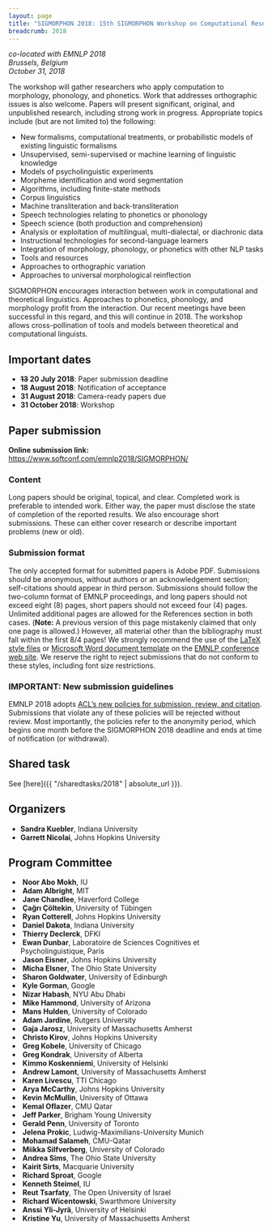 ```yaml
---
layout: page
title: "SIGMORPHON 2018: 15th SIGMORPHON Workshop on Computational Research in Phonetics, Phonology, and Morphology"
breadcrumb: 2018
---
```


<p><i>
co-located with EMNLP 2018<br>
Brussels, Belgium<br>
October 31, 2018
</i></p>

The workshop will gather researchers who apply computation to morphology, phonology, and phonetics. Work that addresses orthographic issues is also welcome. Papers will present significant, original, and unpublished research, including strong work in progress. Appropriate topics include (but are not limited to) the following:

 - New formalisms, computational treatments, or probabilistic models of existing linguistic formalisms 
- Unsupervised, semi-supervised or machine learning of linguistic knowledge 
- Models of psycholinguistic experiments 
- Morpheme identification and word segmentation 
- Algorithms, including finite-state methods 
- Corpus linguistics 
- Machine transliteration and back-transliteration 
- Speech technologies relating to phonetics or phonology 
- Speech science (both production and comprehension) 
- Analysis or exploitation of multilingual, multi-dialectal, or diachronic data 
- Instructional technologies for second-language learners 
- Integration of morphology, phonology, or phonetics with other NLP tasks 
- Tools and resources 
- Approaches to orthographic variation
- Approaches to universal morphological reinflection

SIGMORPHON encourages interaction between work in computational and theoretical linguistics. Approaches to phonetics, phonology, and morphology profit from the interaction. Our recent meetings have been successful in this regard, and this will continue in 2018. The workshop allows cross-pollination of tools and models between theoretical and computational linguists.

## Important dates

- **<del>13</del> 20 July 2018**: Paper submission deadline
- **18 August 2018**: Notification of acceptance
- **31 August 2018**: Camera-ready papers due
- **31 October 2018**: Workshop

## Paper submission

**Online submission link:** <https://www.softconf.com/emnlp2018/SIGMORPHON/>

### Content

Long papers should be original, topical, and clear. Completed work is preferable to intended work. Either way, the paper must disclose the state of completion of the reported results. We also encourage short submissions. These can either cover research or describe important problems (new or old).

### Submission format

The only accepted format for submitted
papers is Adobe PDF. Submissions should be anonymous, without authors
or an acknowledgement section; self-citations should appear in third
person. Submissions should follow the two-column format of EMNLP 
proceedings, and long papers should not exceed eight (8) pages, short
papers should not exceed four (4) pages. Unlimited additional pages are
allowed for the References section in both cases. (**Note:** A previous version of this page mistakenly claimed that only one page is allowed.) However, all
material other than the bibliography must fall within the first 8/4
pages! We strongly recommend the use of the [LaTeX style files](http://emnlp2018.org/downloads/emnlp18-latex.zip) or
[Microsoft Word document template](http://emnlp2018.org/downloads/emnlp18-word.zip) on the [EMNLP 
conference web site](http://emnlp2018.org). We reserve the right to reject submissions that
do not conform to these styles, including font size restrictions.

### IMPORTANT: New submission guidelines

EMNLP 2018 adopts [ACL’s new policies for submission, review, and citation](https://www.aclweb.org/portal/content/new-policies-submission-review-and-citation). Submissions that violate any of these policies will be rejected without review. Most importantly, the policies refer to the anonymity period, which begins one month before the SIGMORPHON 2018 deadline and ends at time of notification (or withdrawal). 

## Shared task

See [here]({{ "/sharedtasks/2018" | absolute_url }}).


## Organizers

- **Sandra Kuebler**, Indiana University
- **Garrett Nicolai**, Johns Hopkins University

## Program Committee

-  **Noor Abo Mokh**, IU
-  **Adam Albright**, MIT
-  **Jane Chandlee**, Haverford College
-  **Çağrı Çöltekin**, University of Tübingen
-  **Ryan Cotterell**, Johns Hopkins University
-  **Daniel Dakota**, Indiana University
-  **Thierry Declerck**, DFKI
-  **Ewan Dunbar**, Laboratoire de Sciences Cognitives et Psycholinguistique, Paris
-  **Jason Eisner**, Johns Hopkins University
-  **Micha Elsner**, The Ohio State University
-  **Sharon Goldwater**, University of Edinburgh
-  **Kyle Gorman**, Google
-  **Nizar Habash**, NYU Abu Dhabi
-  **Mike Hammond**, University of Arizona
-  **Mans Hulden**, University of Colorado
-  **Adam Jardine**, Rutgers University
-  **Gaja Jarosz**, University of Massachusetts Amherst
-  **Christo Kirov**, Johns Hopkins University
-  **Greg Kobele**, University of Chicago
-  **Greg Kondrak**, University of Alberta
-  **Kimmo Koskenniemi**, University of Helsinki
-  **Andrew Lamont**, University of Massachusetts Amherst
-  **Karen Livescu**, TTI Chicago
-  **Arya McCarthy**, Johns Hopkins University
-  **Kevin McMullin**, University of Ottawa
-  **Kemal Oflazer**, CMU Qatar
-  **Jeff Parker**, Brigham Young University
-  **Gerald Penn**, University of Toronto
-  **Jelena Prokic**, Ludwig-Maximilians-University Munich
-  **Mohamad Salameh**, CMU-Qatar
-  **Miikka Silfverberg**, University of Colorado
-  **Andrea Sims**, The Ohio State University
-  **Kairit Sirts**, Macquarie University
-  **Richard Sproat**, Google
-  **Kenneth Steimel**, IU
-  **Reut Tsarfaty**, The Open University of Israel
-  **Richard Wicentowski**, Swarthmore University
-  **Anssi Yli-Jyrä**, University of Helsinki
-  **Kristine Yu**, University of Massachusetts Amherst
